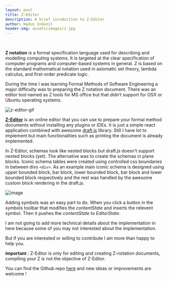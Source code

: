 ```yaml
---
layout: post
title: Z-Editor
description: A brief inroduction to Z-Editor
author: Nadun Indunil
header-img: assets/images/z.jpg
---
```


<br>

**Z notation** is a formal specification language used for describing and modelling computing systems. It is targeted at the clear specification of computer programs and computer-based systems in general. Z is based on the standard mathematical notation used in axiomatic set theory, lambda calculus, and first-order predicate logic. 

During the time I was learning Formal Methods of Software Engineering a major difficulty was to preparing the Z notation document. There was an editor tool named as Z tools for MS office but that didn’t support for OSX or Ubuntu operating systems.

![z-editor-gif](https://github.com/Z-Editor/Z-Editor/blob/master/gif/demo.gif?raw=true)

**[Z-Editor](https://z-editor.github.io/)** is an online editor that you can use to prepare your formal method documents without installing any plugins or IDEs. It is just a simple react application combined with awesome [draft.js](https://draftjs.org/) library. Still I have lot to implement but main functionalities such as printing the document is already implemented.

In Z-Editor, schemas look like nested blocks but draft.js doesn’t support nested blocks (yet). The alternative was to create the schemas in plane blocks. Iconic schema tables were created using controlled css boundaries in between divs `<div>`. As an example main iconic schema is designed using upper bounded block, bar block, lower bounded block, bar block and lower bounded block respectively and the rest was handled by the awesome custom block rendering in the draft.js.

![image](https://goo.gl/photos/EaGu63FEKE43kmDs9)

Adding symbols was an easy part to do. When you click a button in the symbols toolbar that modifies the *contentState* and inserts the relevent symbol. Then it pushes the *contentState* to *EditorState*. 

I am not going to add more technical details about the implementation in here because some of you may not interested about the implementation.

But if you are interested or willing to contribute I am more than happy to help you.

**important** : Z-Editor is only for editing and creating Z-notation documents, compiling your Z is  not the objective of Z-Editor.

You can find the Github repo [here](https://github.com/Z-Editor/Z-Editor) and new ideas or improvements are welcome !  

